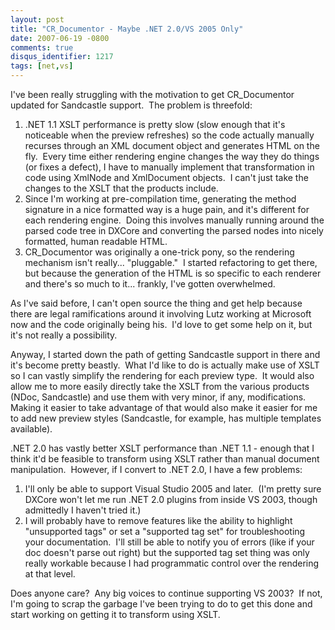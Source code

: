 ```yaml
---
layout: post
title: "CR_Documentor - Maybe .NET 2.0/VS 2005 Only"
date: 2007-06-19 -0800
comments: true
disqus_identifier: 1217
tags: [net,vs]
---
```

I've been really struggling with the motivation to get CR\_Documentor
updated for Sandcastle support.  The problem is threefold:

1.  .NET 1.1 XSLT performance is pretty slow (slow enough that it's
    noticeable when the preview refreshes) so the code actually manually
    recurses through an XML document object and generates HTML on the
    fly.  Every time either rendering engine changes the way they do
    things (or fixes a defect), I have to manually implement that
    transformation in code using XmlNode and XmlDocument objects.  I
    can't just take the changes to the XSLT that the products include.
2.  Since I'm working at pre-compilation time, generating the method
    signature in a nice formatted way is a huge pain, and it's different
    for each rendering engine.  Doing this involves manually running
    around the parsed code tree in DXCore and converting the parsed
    nodes into nicely formatted, human readable HTML.
3.  CR\_Documentor was originally a one-trick pony, so the rendering
    mechanism isn't really... "pluggable."  I started refactoring to get
    there, but because the generation of the HTML is so specific to each
    renderer and there's so much to it... frankly, I've gotten
    overwhelmed.

As I've said before, I can't open source the thing and get help because
there are legal ramifications around it involving Lutz working at
Microsoft now and the code originally being his.  I'd love to get some
help on it, but it's not really a possibility.

Anyway, I started down the path of getting Sandcastle support in there
and it's become pretty beastly.  What I'd like to do is actually make
use of XSLT so I can vastly simplify the rendering for each preview
type.  It would also allow me to more easily directly take the XSLT from
the various products (NDoc, Sandcastle) and use them with very minor, if
any, modifications.  Making it easier to take advantage of that would
also make it easier for me to add new preview styles (Sandcastle, for
example, has multiple templates available).

.NET 2.0 has vastly better XSLT performance than .NET 1.1 - enough that
I think it'd be feasible to transform using XSLT rather than manual
document manipulation.  However, if I convert to .NET 2.0, I have a few
problems:

1.  I'll only be able to support Visual Studio 2005 and later.  (I'm
    pretty sure DXCore won't let me run .NET 2.0 plugins from inside VS
    2003, though admittedly I haven't tried it.)
2.  I will probably have to remove features like the ability to
    highlight "unsupported tags" or set a "supported tag set" for
    troubleshooting your documentation.  I'll still be able to notify
    you of errors (like if your doc doesn't parse out right) but the
    supported tag set thing was only really workable because I had
    programmatic control over the rendering at that level.

Does anyone care?  Any big voices to continue supporting VS 2003?  If
not, I'm going to scrap the garbage I've been trying to do to get this
done and start working on getting it to transform using XSLT.

